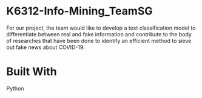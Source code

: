 # K6312-Info-Mining_TeamSG

For our project, the team would like to develop a text classification model to differentiate between real and fake information and contribute to the body of researches that have been done to identify an efficient method to sieve out fake news about COVID-19.

# Built With
Python
